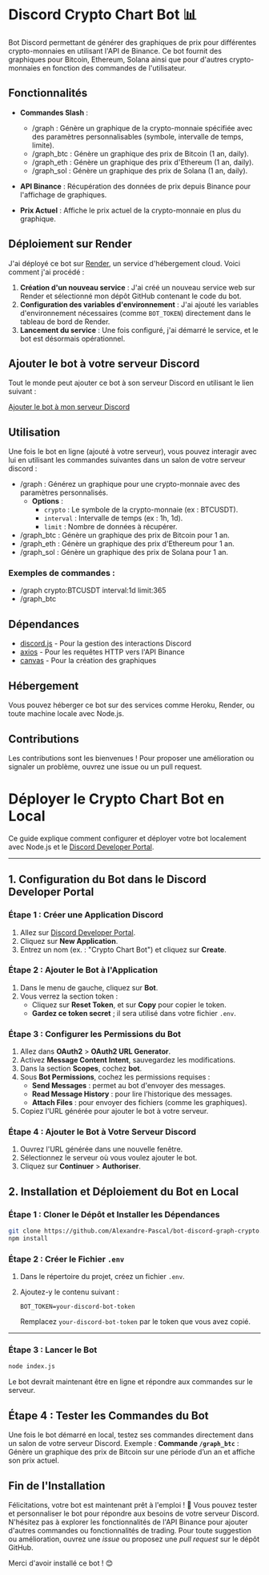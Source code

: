# Discord Crypto Chart Bot 📊

Bot Discord permettant de générer des graphiques de prix pour différentes crypto-monnaies en utilisant l'API de Binance. Ce bot fournit des graphiques pour Bitcoin, Ethereum, Solana ainsi que pour d'autres crypto-monnaies en fonction des commandes de l'utilisateur.

## Fonctionnalités

- **Commandes Slash** :
  - /graph : Génère un graphique de la crypto-monnaie spécifiée avec des paramètres personnalisables (symbole, intervalle de temps, limite).
  - /graph_btc : Génère un graphique des prix de Bitcoin (1 an, daily).
  - /graph_eth : Génère un graphique des prix d'Ethereum (1 an, daily).
  - /graph_sol : Génère un graphique des prix de Solana (1 an, daily).

- **API Binance** : Récupération des données de prix depuis Binance pour l'affichage de graphiques.
- **Prix Actuel** : Affiche le prix actuel de la crypto-monnaie en plus du graphique.

## Déploiement sur Render

J'ai déployé ce bot sur [Render](https://render.com), un service d'hébergement cloud. Voici comment j'ai procédé :

1. **Création d'un nouveau service** : J'ai créé un nouveau service web sur Render et sélectionné mon dépôt GitHub contenant le code du bot.
2. **Configuration des variables d'environnement** : J'ai ajouté les variables d'environnement nécessaires (comme `BOT_TOKEN`) directement dans le tableau de bord de Render.
3. **Lancement du service** : Une fois configuré, j'ai démarré le service, et le bot est désormais opérationnel.

## Ajouter le bot à votre serveur Discord

Tout le monde peut ajouter ce bot à son serveur Discord en utilisant le lien suivant :

[Ajouter le bot à mon serveur Discord](https://discord.com/oauth2/authorize?client_id=1301243281883009145&permissions=2147584000&integration_type=0&scope=bot)

## Utilisation

Une fois le bot en ligne (ajouté à votre serveur), vous pouvez interagir avec lui en utilisant les commandes suivantes dans un salon de votre serveur discord :

- /graph : Générez un graphique pour une crypto-monnaie avec des paramètres personnalisés.
  - **Options** :
    - `crypto` : Le symbole de la crypto-monnaie (ex : BTCUSDT).
    - `interval` : Intervalle de temps (ex : 1h, 1d).
    - `limit` : Nombre de données à récupérer.
- /graph_btc : Génère un graphique des prix de Bitcoin pour 1 an.
- /graph_eth : Génère un graphique des prix d'Ethereum pour 1 an.
- /graph_sol : Génère un graphique des prix de Solana pour 1 an.

### Exemples de commandes :

- /graph crypto:BTCUSDT interval:1d limit:365
- /graph_btc

## Dépendances

- [discord.js](https://discord.js.org/) - Pour la gestion des interactions Discord
- [axios](https://www.npmjs.com/package/axios) - Pour les requêtes HTTP vers l'API Binance
- [canvas](https://www.npmjs.com/package/canvas) - Pour la création des graphiques

## Hébergement

Vous pouvez héberger ce bot sur des services comme Heroku, Render, ou toute machine locale avec Node.js.

## Contributions

Les contributions sont les bienvenues ! Pour proposer une amélioration ou signaler un problème, ouvrez une issue ou un pull request.

# Déployer le Crypto Chart Bot en Local

Ce guide explique comment configurer et déployer votre bot localement avec Node.js et le [Discord Developer Portal](https://discord.com/developers/applications).

---

## 1. Configuration du Bot dans le Discord Developer Portal

### Étape 1 : Créer une Application Discord

1. Allez sur [Discord Developer Portal](https://discord.com/developers/applications).
2. Cliquez sur **New Application**.
3. Entrez un nom (ex. : "Crypto Chart Bot") et cliquez sur **Create**.

### Étape 2 : Ajouter le Bot à l'Application

1. Dans le menu de gauche, cliquez sur **Bot**.
3. Vous verrez la section token :
   - Cliquez sur **Reset Token**, et sur **Copy** pour copier le token.
   - **Gardez ce token secret** ; il sera utilisé dans votre fichier `.env`.

### Étape 3 : Configurer les Permissions du Bot

1. Allez dans **OAuth2** > **OAuth2 URL Generator**.
2. Activez **Message Content Intent**, sauvegardez les modifications.
3. Dans la section **Scopes**, cochez **bot**.
4. Sous **Bot Permissions**, cochez les permissions requises :
   - **Send Messages** : permet au bot d'envoyer des messages.
   - **Read Message History** : pour lire l’historique des messages.
   - **Attach Files** : pour envoyer des fichiers (comme les graphiques).
5. Copiez l'URL générée pour ajouter le bot à votre serveur.

### Étape 4 : Ajouter le Bot à Votre Serveur Discord

1. Ouvrez l'URL générée dans une nouvelle fenêtre.
2. Sélectionnez le serveur où vous voulez ajouter le bot.
3. Cliquez sur  **Continuer** > **Authoriser**.



## 2. Installation et Déploiement du Bot en Local

### Étape 1 : Cloner le Dépôt et Installer les Dépendances

```bash
git clone https://github.com/Alexandre-Pascal/bot-discord-graph-crypto.git
npm install
```
### Étape 2 : Créer le Fichier `.env`

1. Dans le répertoire du projet, créez un fichier `.env`.
2. Ajoutez-y le contenu suivant :

    ```env
    BOT_TOKEN=your-discord-bot-token
    ```

   Remplacez `your-discord-bot-token` par le token que vous avez copié.

---

### Étape 3 : Lancer le Bot
   ```bash
   node index.js
   ```
Le bot devrait maintenant être en ligne et répondre aux commandes sur le serveur.

## Étape 4 : Tester les Commandes du Bot

Une fois le bot démarré en local, testez ses commandes directement dans un salon de votre serveur Discord.
Exemple : **Commande `/graph_btc`** : Génère un graphique des prix de Bitcoin sur une période d’un an et affiche son prix actuel.

## Fin de l'Installation

Félicitations, votre bot est maintenant prêt à l'emploi ! 🎉 Vous pouvez tester et personnaliser le bot pour répondre aux besoins de votre serveur Discord. N'hésitez pas à explorer les fonctionnalités de l'API Binance pour ajouter d'autres commandes ou fonctionnalités de trading. Pour toute suggestion ou amélioration, ouvrez une *issue* ou proposez une *pull request* sur le dépôt GitHub.

Merci d'avoir installé ce bot ! 😊
